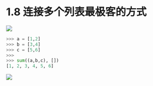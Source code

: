# 1.8 连接多个列表最极客的方式
![](https://image.iswbm.com/20200804124133.png)

```python
>>> a = [1,2]
>>> b = [3,4]
>>> c = [5,6]
>>>
>>> sum((a,b,c), [])
[1, 2, 3, 4, 5, 6]
```

![](https://image.iswbm.com/20200607174235.png)
